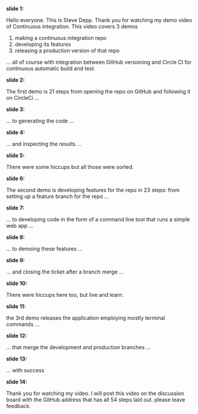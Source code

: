 **slide 1:**  

Hello everyone.  This is Steve Depp.  Thank you for watching my demo video of Continuous integration.  This video covers 3 demos

1. 	making a continuous integration repo
2.	developing its features 
3.	releasing a production version of that repo

... all of course with integration between GitHub versioning and Circle CI for continuous automatic build and test.

**slide 2:**  

The first demo is 21 steps from opening the repo on GitHub and following it on CircleCi ...  

**slide 3:**  

... to generating the code ...   

**slide 4:**  

... and inspecting the results ...   

**slide 5:**  

There were some hiccups but all those were sorted.
 
**slide 6:**  

The second demo is developing features for the repo in 23 steps: from setting up a feature branch for the repo ... 

**slide 7:**  

... to developing code in the form of a command line tool that runs a simple web app ... 
 
**slide 8:**  

... to demoing these features ...

**slide 9:**  

... and closing the ticket after a branch merge ...

**slide 10:**  

There were hiccups here too, but live and learn.

**slide 11:**

the 3rd demo releases the application employing mostly terminal commands ...

**slide 12:**  

... that merge the development and production branches ...

**slide 13:**  

... with success

**slide 14:**  

Thank you for watching my video.  I will post this video on the discussion board with the GitHub address that has all 54 steps laid out.
please leave feedback.  
